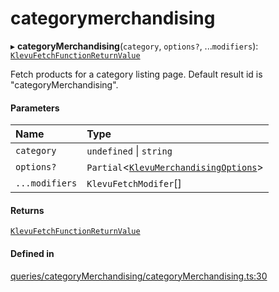 # categorymerchandising
      
▸ **categoryMerchandising**(`category`, `options?`, ...`modifiers`): [`KlevuFetchFunctionReturnValue`](klevufetchfunctionreturnvalue.md)

Fetch products for a category listing page.
Default result id is "categoryMerchandising".

#### Parameters

| Name | Type |
| :------ | :------ |
| `category` | `undefined` \| `string` |
| `options?` | `Partial`<[`KlevuMerchandisingOptions`](klevumerchandisingoptions.md)\> |
| `...modifiers` | `KlevuFetchModifer`[] |

#### Returns

[`KlevuFetchFunctionReturnValue`](klevufetchfunctionreturnvalue.md)

#### Defined in

[queries/categoryMerchandising/categoryMerchandising.ts:30](https://github.com/klevultd/frontend-sdk/blob/f1babb6/packages/klevu-core/src/queries/categoryMerchandising/categoryMerchandising.ts#L30)

